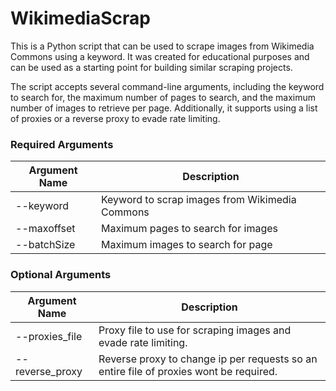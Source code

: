 # WikimediaScrap 
This is a Python script that can be used to scrape images from Wikimedia Commons using a keyword. It was created for educational purposes and can be used as a starting point for building similar scraping projects.

The script accepts several command-line arguments, including the keyword to search for, the maximum number of pages to search, and the maximum number of images to retrieve per page. Additionally, it supports using a list of proxies or a reverse proxy to evade rate limiting.


### Required Arguments

| Argument Name | Description |
|---------------|-------------|
| --keyword      | Keyword to scrap images from Wikimedia Commons |
| --maxoffset    | Maximum pages to search for images |
| --batchSize    | Maximum images to search for page |

### Optional Arguments

| Argument Name | Description |
|---------------|-------------|
| --proxies_file | Proxy file to use for scraping images and evade rate limiting. |
| --reverse_proxy | Reverse proxy to change ip per requests so an entire file of proxies wont be required. |


